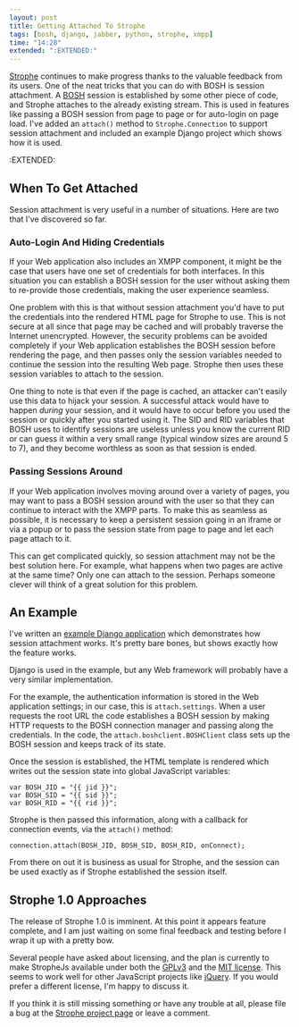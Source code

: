 ```yaml
---
layout: post
title: Getting Attached To Strophe
tags: [bosh, django, jabber, python, strophe, xmpp]
time: "14:28"
extended: ":EXTENDED:"
---
```


[Strophe](http://code.stanziq.com/strophe) continues to make progress thanks to the valuable feedback from its users.  One of the neat tricks that you can do with BOSH is session attachment.  A [BOSH](http://xmpp.org/extensions/xep-0124.html) session is established by some other piece of code, and Strophe attaches to the already existing stream.  This is used in features like passing a BOSH session from page to page or for auto-login on page load.  I've added an `attach()` method to `Strophe.Connection` to support session attachment and included an example Django project which shows how it is used.



:EXTENDED:

## When To Get Attached

Session attachment is very useful in a number of situations.  Here are two that I've discovered so far.

### Auto-Login And Hiding Credentials

If your Web application also includes an XMPP component, it might be the case that users have one set of credentials for both interfaces.  In this situation you can establish a BOSH session for the user without asking them to re-provide those credentials, making the user experience seamless.

One problem with this is that without session attachment you'd have to put the credentials into the rendered HTML page for Strophe to use.  This is not secure at all since that page may be cached and will probably traverse the Internet unencrypted.  However, the security problems can be avoided completely if your Web application establishes the BOSH session before rendering the page, and then passes only the session variables needed to continue the session into the resulting Web page.  Strophe then uses these session variables to attach to the session.

One thing to note is that even if the page is cached, an attacker can't easily use this data to hijack your session.  A successful attack would have to happen *during* your session, and it would have to occur before you used the session or quickly after you started using it.  The SID and RID variables that BOSH uses to identify sessions are useless unless you know the current RID or can guess it within a very small range (typical window sizes are around 5 to 7), and they become worthless as soon as that session is ended.

### Passing Sessions Around

If your Web application involves moving around over a variety of pages, you may want to pass a BOSH session around with the user so that they can continue to interact with the XMPP parts.  To make this as seamless as possible, it is necessary to keep a persistent session going in an iframe or via a popup or to pass the session state from page to page and let each page attach to it.

This can get complicated quickly, so session attachment may not be the best solution here.  For example, what happens when two pages are active at the same time?  Only one can attach to the session.  Perhaps someone clever will think of a great solution for this problem.

## An Example

I've written an [example Django application](https://github.com/metajack/strophejs/tree/master/examples/attach) which demonstrates how session attachment works.  It's pretty bare bones, but shows exactly how the feature works.

Django is used in the example, but any Web framework will probably have a very similar implementation.

For the example, the authentication information is stored in the Web application settings; in our case, this is `attach.settings`.  When a user requests the root URL the code establishes a BOSH session by making HTTP requests to the BOSH connection manager and passing along the credentials.  In the code, the `attach.boshclient.BOSHClient` class sets up the BOSH session and keeps track of its state.

Once the session is established, the HTML template is rendered which writes out the session state into global JavaScript variables:

    var BOSH_JID = "{{ jid }}";
    var BOSH_SID = "{{ sid }}";
    var BOSH_RID = "{{ rid }}";

Strophe is then passed this information, along with a callback for connection events, via the `attach()` method:

    connection.attach(BOSH_JID, BOSH_SID, BOSH_RID, onConnect);

From there on out it is business as usual for Strophe, and the session can be used exactly as if Strophe established the session itself.

## Strophe 1.0 Approaches

The release of Strophe 1.0 is imminent.  At this point it appears feature complete, and I am just waiting on some final feedback and testing before I wrap it up with a pretty bow.

Several people have asked about licensing, and the plan is currently to make StropheJs available under both the [GPLv3](http://www.fsf.org/licensing/licenses/gpl.html) and the [MIT license](http://www.opensource.org/licenses/mit-license.html).  This seems to work well for other JavaScript projects like [jQuery](http://www.jquery.com).  If you would prefer a different license, I'm happy to discuss it.

If you think it is still missing something or have any trouble at all, please file a bug at the [Strophe project page](http://code.stanziq.com/strophe) or leave a comment.
